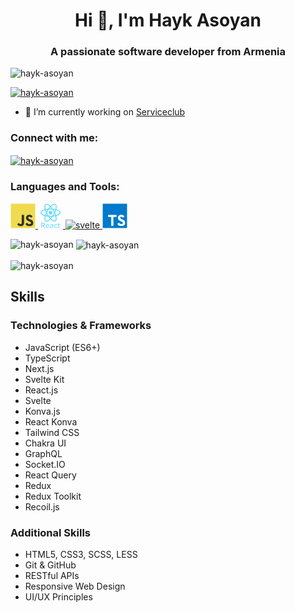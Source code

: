 <h1 align="center">Hi 👋, I'm Hayk Asoyan</h1>
<h3 align="center">A passionate software developer from Armenia</h3>

<p align="left"> <img src="https://komarev.com/ghpvc/?username=hayk-asoyan&label=Profile%20views&color=0e75b6&style=flat" alt="hayk-asoyan" /> </p>

<p align="left"> <a href="https://github.com/ryo-ma/github-profile-trophy"><img src="https://github-profile-trophy.vercel.app/?username=hayk-asoyan" alt="hayk-asoyan" /></a> </p>

- 🔭 I’m currently working on [Serviceclub](https://app.serviceclub.com/)

<h3 align="left">Connect with me:</h3>
<p align="left">
<a href="https://linkedin.com/in/hayk-asoyan" target="blank"><img align="center" src="https://raw.githubusercontent.com/rahuldkjain/github-profile-readme-generator/master/src/images/icons/Social/linked-in-alt.svg" alt="hayk-asoyan" height="30" width="40" /></a>
</p>

<h3 align="left">Languages and Tools:</h3>
<p align="left"> <a href="https://developer.mozilla.org/en-US/docs/Web/JavaScript" target="_blank" rel="noreferrer"> <img src="https://raw.githubusercontent.com/devicons/devicon/master/icons/javascript/javascript-original.svg" alt="javascript" width="40" height="40"/> </a> <a href="https://reactjs.org/" target="_blank" rel="noreferrer"> <img src="https://raw.githubusercontent.com/devicons/devicon/master/icons/react/react-original-wordmark.svg" alt="react" width="40" height="40"/> </a> <a href="https://svelte.dev" target="_blank" rel="noreferrer"> <img src="https://upload.wikimedia.org/wikipedia/commons/1/1b/Svelte_Logo.svg" alt="svelte" width="40" height="40"/> </a> <a href="https://www.typescriptlang.org/" target="_blank" rel="noreferrer"> <img src="https://raw.githubusercontent.com/devicons/devicon/master/icons/typescript/typescript-original.svg" alt="typescript" width="40" height="40"/> </a> </p>

<p><img align="left" src="https://github-readme-stats.vercel.app/api/top-langs?username=hayk-asoyan&show_icons=true&locale=en&layout=compact" alt="hayk-asoyan" /></p>

<p>&nbsp;<img align="center" src="https://github-readme-stats.vercel.app/api?username=hayk-asoyan&show_icons=true&locale=en" alt="hayk-asoyan" /></p>

<p><img align="center" src="https://github-readme-streak-stats.herokuapp.com/?user=hayk-asoyan&" alt="hayk-asoyan" /></p>

## Skills
### Technologies & Frameworks
- JavaScript (ES6+)
- TypeScript
- Next.js
- Svelte Kit
- React.js
- Svelte
- Konva.js
- React Konva
- Tailwind CSS
- Chakra UI
- GraphQL
- Socket.IO
- React Query
- Redux
- Redux Toolkit
- Recoil.js

### Additional Skills
- HTML5, CSS3, SCSS, LESS
- Git & GitHub
- RESTful APIs
- Responsive Web Design
- UI/UX Principles

